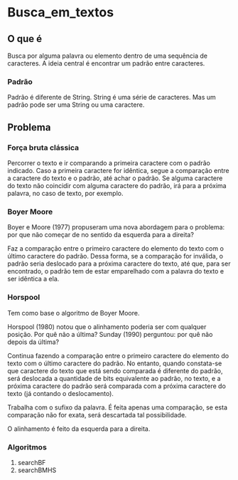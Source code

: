 # Busca_em_textos

## O que é

Busca por alguma palavra ou elemento dentro de uma sequência de caracteres. A ideia central é encontrar um padrão entre caracteres.

### Padrão

Padrão é diferente de String. String é uma série de caracteres. Mas um padrão pode ser uma String ou uma caractere. 

## Problema

### Força bruta clássica

Percorrer o texto e ir comparando a primeira caractere com o padrão indicado. Caso a primeira caractere for idêntica, segue a comparação entre a caractere do texto e o padrão, até achar o padrão. Se alguma caractere do texto não coincidir com alguma caractere do padrão, irá para a próxima palavra, no caso de texto, por exemplo.

### Boyer Moore

Boyer e Moore (1977) propuseram uma nova abordagem para o problema: por que não começar de no sentido da esquerda para a direita? 

Faz a comparação entre o primeiro caractere do elemento do texto com o último caractere do padrão. Dessa forma, se a comparação for inválida, o padrão seria deslocado para a próxima caractere do texto, até que, para ser encontrado, o padrão tem de estar emparelhado com a palavra do texto e ser idêntica a ela. 

### Horspool

Tem como base o algoritmo de Boyer Moore.

Horspool (1980) notou que o alinhamento poderia ser com qualquer posição. Por quê não a última? Sunday (1990) perguntou: por quê não depois da última?

Continua fazendo a comparação entre o primeiro caractere do elemento do texto com o último caractere do padrão. No entanto, quando constata-se que caractere do texto que está sendo comparada é diferente do padrão, será deslocada a quantidade de bits equivalente ao padrão, no  texto, e a próxima caractere do padrão será comparada com a próxima caractere do texto (já contando o deslocamento).

Trabalha com o sufixo da palavra. É feita apenas uma comparação, se esta comparação não for exata, será descartada tal possibilidade.

O alinhamento é feito da esquerda para a direita.

### Algoritmos

1. searchBF
2. searchBMHS
